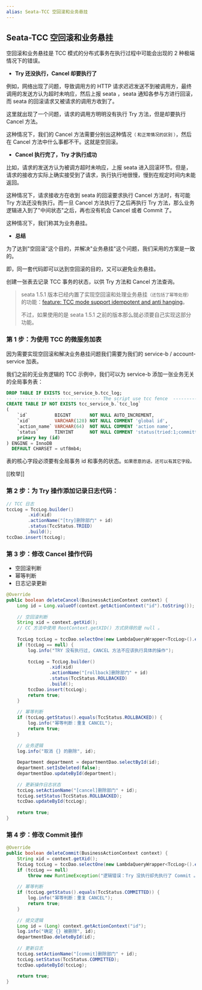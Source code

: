 ```yaml
---
alias: Seata-TCC 空回滚和业务悬挂
---
```


## Seata-TCC 空回滚和业务悬挂

空回滚和业务悬挂是 TCC 模式的分布式事务在执行过程中可能会出现的 2 种极端情况下的错误。

- **Try 还没执行，Cancel 却要执行了**

例如，网络出现了问题，导致调用方的 HTTP 请求迟迟发送不到被调用方，最终调用的发送方认为超时未响应，然后上报 seata ，seata 通知各参与方进行回滚，而 seata 的回滚请求又被请求的调用方收到了。

这里就出现了一个问题，请求的调用方明明没有执行 Try 方法，但是却要执行 Cancel 方法。

这种情况下，我们的 Cancel 方法需要分别出这种情况<small>（ 和正常情况的区别 ）</small>，然后在 Cancel 方法中什么事都不干。这就是空回滚。

- **Cancel 执行完了，Try 才执行成功**

比如，请求的发送方认为被调方超时未响应，上报 seata 进入回滚环节。但是，请求的接收方实际上确实接受到了请求，执行执行地很慢，慢到在规定时间内未能返回。

这种情况下，请求接收方在收到 seata 的回滚要求执行 Cancel 方法时，有可能 Try 方法还没有执行。而一旦 Cancel 方法执行了之后再执行 Try 方法，那么业务逻辑进入到了"中间状态"之后，再也没有机会 Cancel 或者 Commit 了。

这种情况下，我们称其为业务悬挂。

- **总结**

为了达到"空回滚"这个目的，并解决"业务悬挂"这个问题，我们采用的方案是一致的。

即，同一套代码即可以达到空回滚的目的，又可以避免业务悬挂。

创建一张表去记录 TCC 事务的状态，以供 Try 方法和 Cancel 方法查询。

> seata 1.5.1 版本已经内置了实现空回滚和处理业务悬挂<small>（还包括了幂等处理）</small>的功能：[feature: TCC mode support idempotent and anti hanging](https://github.com/seata/seata/pull/3545/files/ea7d8dc97f9f6d6eb5b19db98caaa1b7d0d5fd5d)。
> 
> 不过，如果使用的是 seata 1.5.1 之前的版本那么就必须要自己实现这部分功能。

### 第 1 步：为使用 TCC 的微服务加表

因为需要实现空回滚和解决业务悬挂问题我们需要为我们的 service-b / account-service 加表。

我们之前的无业务逻辑的 TCC 示例中，我们可以为 service-b 添加一张业务无关的全局事务表：

```sql
DROP TABLE IF EXISTS tcc_service_b.tcc_log;  
-- -------------------------------- The script use tcc fence  --------------------------------  
CREATE TABLE IF NOT EXISTS tcc_service_b.`tcc_log`  
(  
    `id`          BIGINT       NOT NULL AUTO_INCREMENT,  
    `xid`         VARCHAR(128) NOT NULL COMMENT 'global id',  
    `action_name` VARCHAR(64)  NOT NULL COMMENT 'action name',  
    `status`      TINYINT      NOT NULL COMMENT 'status(tried:1;committed:2;rollbacked:3;suspended:4)',  
    primary key (id)  
) ENGINE = InnoDB  
  DEFAULT CHARSET = utf8mb4;
```

表的核心字段必须要有全局事务 id 和事务的状态。<small>如果愿意的话，还可以有其它字段。</small>

[[枚举]]

### 第 2 步：为 Try 操作添加记录日志代码：

```java
// TCC 日志  
tccLog = TccLog.builder()  
        .xid(xid)  
        .actionName("[try]删除部门" + id)  
        .status(TccStatus.TRIED)  
        .build();  
tccDao.insert(tccLog);
```

### 第 3 步：修改 Cancel 操作代码

- 空回滚判断
- 幂等判断
- 日志记录更新

```java
@Override  
public boolean deleteCancel(BusinessActionContext context) {  
    Long id = Long.valueOf(context.getActionContext("id").toString());  
  
    // 空回滚判断  
    String xid = context.getXid();  
    // CC 方法中使用 RootContext.getXID() 方式获得的是 null 。
  
    TccLog tccLog = tccDao.selectOne(new LambdaQueryWrapper<TccLog>().eq(TccLog::getXid, xid));  
    if (tccLog == null) {  
        log.info("TRY 没有执行过, CANCEL 方法不应该执行具体的操作");  
  
        tccLog = TccLog.builder()  
                .xid(xid)  
                .actionName("[rollback]删除部门" + id)  
                .status(TccStatus.ROLLBACKED)  
                .build();  
        tccDao.insert(tccLog);  
        return true;  
    }  
  
    // 幂等判断  
    if (tccLog.getStatus().equals(TccStatus.ROLLBACKED)) {  
        log.info("幂等判断：重复 CANCEL");  
        return true;  
    }  
  
    // 业务逻辑  
    log.info("取消 {} 的删除", id);  
  
    Department department = departmentDao.selectById(id);  
    department.setIsDeleted(false);  
    departmentDao.updateById(department);  
  
    // 更新操作日志状态  
    tccLog.setActionName("[cancel]删除部门" + id);  
    tccLog.setStatus(TccStatus.ROLLBACKED);  
    tccDao.updateById(tccLog);  
  
    return true;  
}
```


### 第 4 步：修改 Commit 操作

```java
@Override  
public boolean deleteCommit(BusinessActionContext context) {  
    String xid = context.getXid();  
    TccLog tccLog = tccDao.selectOne(new LambdaQueryWrapper<TccLog>().eq(TccLog::getXid, xid));  
    if (tccLog == null)  
        throw new RuntimeException("逻辑错误：Try 没执行却先执行了 Commit 。");  
  
    // 幂等判断  
    if (tccLog.getStatus().equals(TccStatus.COMMITTED)) {  
        log.info("幂等判断：重复 CANCEL");  
        return true;  
    }  
  
    // 提交逻辑  
    Long id = (Long) context.getActionContext("id");  
    log.info("确定 {} 被删除", id);  
    departmentDao.deleteById(id);  
  
    // 更新日志  
    tccLog.setActionName("[commit]删除部门" + id);  
    tccLog.setStatus(TccStatus.COMMITTED);  
    tccDao.updateById(tccLog);  
  
    return true;  
}
```



